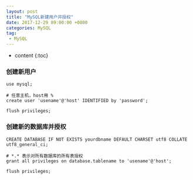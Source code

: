 ```yaml
---
layout: post
title: "MySQL新建用户并授权"
date: 2017-12-29 09:00:00 +0800 
categories: MySQL
tag:
 - MySQL
---
```

* content
{:toc}

### 创建新用户

```
use mysql;

# 任意主机，host用 % 
create user 'usename'@'host' IDENTIFIED by 'password';

flush privileges;
```

<!-- more -->

### 创建新的数据库并授权

```
CREATE DATABASE IF NOT EXISTS yourdbname DEFAULT CHARSET utf8 COLLATE utf8_general_ci;

# *.* 表示对所有数据库的所有表授权
grant all privileges on database.tablename to 'usename'@'host'; 

flush privileges;
```

